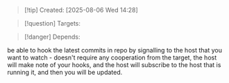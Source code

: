 
>[!tip] Created: [2025-08-06 Wed 14:28]

>[!question] Targets: 

>[!danger] Depends: 

be able to hook the latest commits in repo by signalling to the host that you want to watch - doesn't require any cooperation from the target, the host will make note of your hooks, and the host will subscribe to the host that is running it, and then you will be updated.